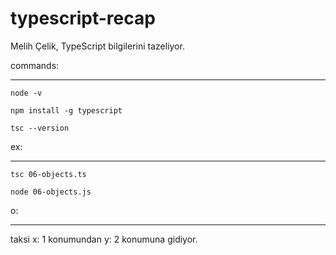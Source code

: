 # typescript-recap
Melih Çelik, TypeScript bilgilerini tazeliyor. 

commands:

------------
`node -v`

`npm install -g typescript`

`tsc --version`

ex:

------------
`tsc 06-objects.ts`

`node 06-objects.js`

o:

------------
taksi x: 1 konumundan y: 2 konumuna gidiyor.
